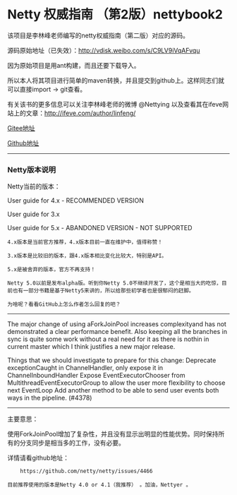 # Netty 权威指南 （第2版）nettybook2

该项目是李林峰老师编写的netty权威指南（第二版）对应的源码。

源码原始地址（已失效）：http://vdisk.weibo.com/s/C9LV9iVqAFvqu

因为原始项目是用ant构建，而且还要下载导入。

所以本人将其项目进行简单的maven转换，并且提交到github上。这样同志们就可以直接import
-> git查看。

有关该书的更多信息可以关注李林峰老师的微博 @Nettying
以及查看其在ifeve网站上的文章：http://ifeve.com/author/linfeng/


[Gitee地址](https://gitee.com/baiyimi/learning-nettybook2)

[Github地址](https://github.com/baiyimi/learning-nettybook2)

---

### Netty版本说明


Netty当前的版本：

User guide for 4.x - RECOMMENDED VERSION

User guide for 3.x

User guide for 5.x - ABANDONED VERSION - NOT SUPPORTED

    4.x版本是当前官方推荐，4.x版本目前一直在维护中，值得称赞！    

    3.x版本是比较旧的版本，跟4.x版本相比变化比较大，特别是API。

    5.x是被舍弃的版本，官方不再支持！

    Netty 5.0以前是发布alpha版。听到你Netty 5.0不继续开发了，这个是相当大的吃惊，目前也有一部分书籍是基于Netty5来讲的，所以给那些初学者也是很郁闷的赶脚。

    为啥呢？看看GitHub上怎么作者怎么回复的吧？

---

The major change of using aForkJoinPool increases complexityand has not
demonstrated a clear performance benefit. Also keeping all the branches
in sync is quite some work without a real need for it as there is nothin
in current master which I think justifies a new major release.

Things that we should investigate to prepare for this change:
    Deprecate exceptionCaught in ChannelHandler, only expose it in ChannelInboundHandler Expose EventExecutorChooser from MultithreadEventExecutorGroup to allow the user more flexibility to choose next EventLoop Add another method to be able to send user events both ways in the pipeline. (#4378)

--------------------------------------------------------------------------------------------------------------------------------------------------------------------------------------------------------------------------------------------------------------------------------------------------------

主要意思：

使用ForkJoinPool增加了复杂性，并且没有显示出明显的性能优势。同时保持所有的分支同步是相当多的工作，没有必要。

详情请看github地址：

        https://github.com/netty/netty/issues/4466

    目前推荐使用的版本是Netty 4.0 or 4.1（我推荐） 。加油，Nettyer 。

